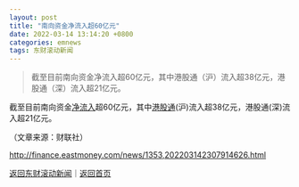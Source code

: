 ```yaml
---
layout: post
title: "南向资金净流入超60亿元"
date: 2022-03-14 13:14:20 +0800
categories: emnews
tags: 东财滚动新闻
---
```

> 截至目前南向资金净流入超60亿元，其中港股通（沪）流入超38亿元，港股通（深）流入超21亿元。

<p>截至目前南向资金<span id="Info.313"><a href="http://data.eastmoney.com/zjlx/" class="infokey">净流入</a></span>超60亿元，其中<span id="Info.3317"><a href="http://data.eastmoney.com/hsgt/index.html" class="infokey">港股通</a></span>(沪)流入超38亿元，港股通(深)流入超21亿元。</p><p class="em_media">（文章来源：财联社）</p>

<http://finance.eastmoney.com/news/1353,202203142307914626.html>

[返回东财滚动新闻](//finews.withounder.com/emnews/)｜[返回首页](//finews.withounder.com/)